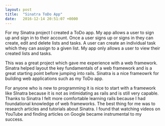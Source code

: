 ```yaml
---
layout: post
title:  "Sinatra ToDo App"
date:   2016-12-14 20:51:07 +0000
---
```



For my Sinatra project I created a ToDo app. My app allows a user to sign up and sign in to their account. Once a user signs up or signs in they can create, edit and delete lists and tasks. A user can create an individual task which they can assign to a given list. My app only allows a user to view their created lists and tasks.

This was a great project which gave me experience with a web framework. Sinatra helped layout the key fundamentals of a web framework and is a great starting point before jumping into rails. Sinatra is a nice frameowrk for building web applications such as my ToDo app.

For anyone who is new to programming it is nice to start with a framework like SInatra because it is not as intimidating as rails and is still very capable. Thanks to Sinatra I felt more comfortable learning rails because I had foundational knowledge of web frameworks. The best thing for me was to research articles and tutorials about Sinatra. I found that watching videos on YouTube and finding articles on Google became instrumental to my success.
